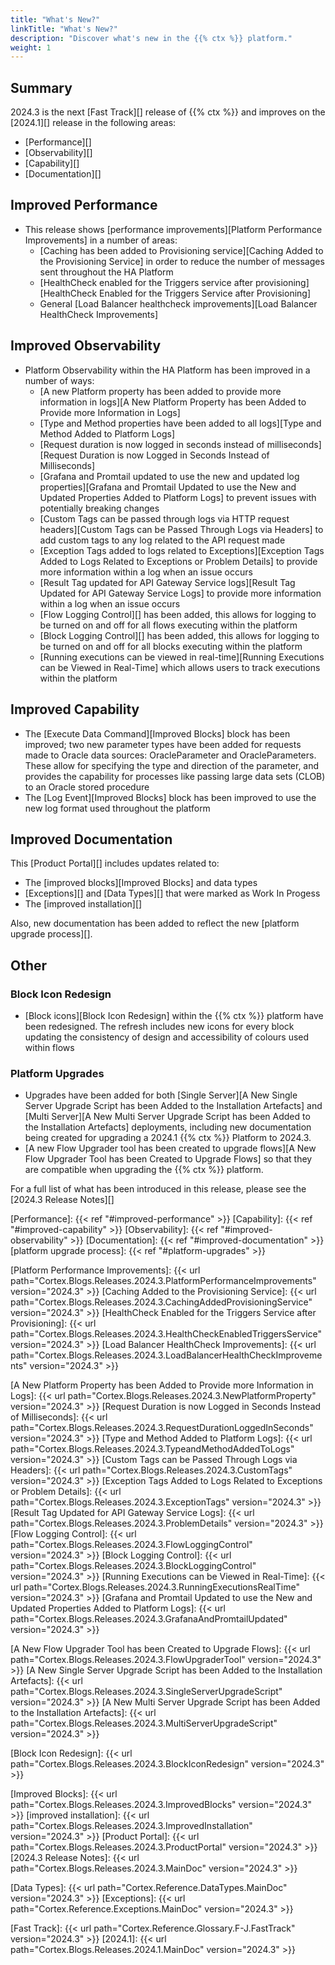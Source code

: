 ```yaml
---
title: "What's New?"
linkTitle: "What's New?"
description: "Discover what's new in the {{% ctx %}} platform."
weight: 1
---
```


## Summary

2024.3 is the next [Fast Track][] release of {{% ctx %}} and improves on the [2024.1][] release in the following areas:

* [Performance][]
* [Observability][]
* [Capability][]
* [Documentation][]

## Improved Performance

* This release shows [performance improvements][Platform Performance Improvements] in a number of areas:
  * [Caching has been added to Provisioning service][Caching Added to the Provisioning Service] in order to reduce the number of messages sent throughout the HA Platform
  * [HealthCheck enabled for the Triggers service after provisioning][HealthCheck Enabled for the Triggers Service after Provisioning]
  * General [Load Balancer healthcheck improvements][Load Balancer HealthCheck Improvements]

## Improved Observability

* Platform Observability within the HA Platform has been improved in a number of ways:
  * [A new Platform property has been added to provide more information in logs][A New Platform Property has been Added to Provide more Information in Logs]
  * [Type and Method properties have been added to all logs][Type and Method Added to Platform Logs]
  * [Request duration is now logged in seconds instead of milliseconds][Request Duration is now Logged in Seconds Instead of Milliseconds]
  * [Grafana and Promtail updated to use the new and updated log properties][Grafana and Promtail Updated to use the New and Updated Properties Added to Platform Logs] to prevent issues with potentially breaking changes
  * [Custom Tags can be passed through logs via HTTP request headers][Custom Tags can be Passed Through Logs via Headers] to add custom tags to any log related to the API request made
  * [Exception Tags added to logs related to Exceptions][Exception Tags Added to Logs Related to Exceptions or Problem Details] to provide more information within a log when an issue occurs
  * [Result Tag updated for API Gateway Service logs][Result Tag Updated for API Gateway Service Logs] to provide more information within a log when an issue occurs
  * [Flow Logging Control][] has been added, this allows for logging to be turned on and off for all flows executing within the platform
  * [Block Logging Control][] has been added, this allows for logging to be turned on and off for all blocks executing within the platform
  * [Running executions can be viewed in real-time][Running Executions can be Viewed in Real-Time] which allows users to track executions within the platform

## Improved Capability

* The [Execute Data Command][Improved Blocks] block has been improved; two new parameter types have been added for requests made to Oracle data sources: OracleParameter and OracleParameters. These allow for specifying the type and direction of the parameter, and provides the capability for processes like passing large data sets (CLOB) to an Oracle stored procedure
* The [Log Event][Improved Blocks] block has been improved to use the new log format used throughout the platform

## Improved Documentation

This [Product Portal][] includes updates related to:

* The [improved blocks][Improved Blocks] and data types
* [Exceptions][] and [Data Types][] that were marked as Work In Progess
* The [improved installation][]

Also, new documentation has been added to reflect the new [platform upgrade process][].

## Other

### Block Icon Redesign

* [Block icons][Block Icon Redesign] within the {{% ctx %}} platform have been redesigned. The refresh includes new icons for every block updating the consistency of design and accessibility of colours used within flows

### Platform Upgrades

* Upgrades have been added for both [Single Server][A New Single Server Upgrade Script has been Added to the Installation Artefacts] and [Multi Server][A New Multi Server Upgrade Script has been Added to the Installation Artefacts] deployments, including new documentation being created for upgrading a 2024.1 {{% ctx %}} Platform to 2024.3.
* [A new Flow Upgrader tool has been created to upgrade flows][A New Flow Upgrader Tool has been Created to Upgrade Flows] so that they are compatible when upgrading the {{% ctx %}} platform.

For a full list of what has been introduced in this release, please see the [2024.3 Release Notes][]

[Performance]: {{< ref "#improved-performance" >}}
[Capability]: {{< ref "#improved-capability" >}}
[Observability]: {{< ref "#improved-observability" >}}
[Documentation]: {{< ref "#improved-documentation" >}}
[platform upgrade process]: {{< ref "#platform-upgrades" >}}

[Platform Performance Improvements]: {{< url path="Cortex.Blogs.Releases.2024.3.PlatformPerformanceImprovements" version="2024.3" >}}
[Caching Added to the Provisioning Service]: {{< url path="Cortex.Blogs.Releases.2024.3.CachingAddedProvisioningService" version="2024.3" >}}
[HealthCheck Enabled for the Triggers Service after Provisioning]: {{< url path="Cortex.Blogs.Releases.2024.3.HealthCheckEnabledTriggersService" version="2024.3" >}}
[Load Balancer HealthCheck Improvements]: {{< url path="Cortex.Blogs.Releases.2024.3.LoadBalancerHealthCheckImprovements" version="2024.3" >}}

[A New Platform Property has been Added to Provide more Information in Logs]: {{< url path="Cortex.Blogs.Releases.2024.3.NewPlatformProperty" version="2024.3" >}}
[Request Duration is now Logged in Seconds Instead of Milliseconds]: {{< url path="Cortex.Blogs.Releases.2024.3.RequestDurationLoggedInSeconds" version="2024.3" >}}
[Type and Method Added to Platform Logs]: {{< url path="Cortex.Blogs.Releases.2024.3.TypeandMethodAddedToLogs" version="2024.3" >}}
[Custom Tags can be Passed Through Logs via Headers]: {{< url path="Cortex.Blogs.Releases.2024.3.CustomTags" version="2024.3" >}}
[Exception Tags Added to Logs Related to Exceptions or Problem Details]: {{< url path="Cortex.Blogs.Releases.2024.3.ExceptionTags" version="2024.3" >}}
[Result Tag Updated for API Gateway Service Logs]: {{< url path="Cortex.Blogs.Releases.2024.3.ProblemDetails" version="2024.3" >}}
[Flow Logging Control]: {{< url path="Cortex.Blogs.Releases.2024.3.FlowLoggingControl" version="2024.3" >}}
[Block Logging Control]: {{< url path="Cortex.Blogs.Releases.2024.3.BlockLoggingControl" version="2024.3" >}}
[Running Executions can be Viewed in Real-Time]: {{< url path="Cortex.Blogs.Releases.2024.3.RunningExecutionsRealTime" version="2024.3" >}}
[Grafana and Promtail Updated to use the New and Updated Properties Added to Platform Logs]: {{< url path="Cortex.Blogs.Releases.2024.3.GrafanaAndPromtailUpdated" version="2024.3" >}}

[A New Flow Upgrader Tool has been Created to Upgrade Flows]: {{< url path="Cortex.Blogs.Releases.2024.3.FlowUpgraderTool" version="2024.3" >}}
[A New Single Server Upgrade Script has been Added to the Installation Artefacts]: {{< url path="Cortex.Blogs.Releases.2024.3.SingleServerUpgradeScript" version="2024.3" >}}
[A New Multi Server Upgrade Script has been Added to the Installation Artefacts]: {{< url path="Cortex.Blogs.Releases.2024.3.MultiServerUpgradeScript" version="2024.3" >}}

[Block Icon Redesign]: {{< url path="Cortex.Blogs.Releases.2024.3.BlockIconRedesign" version="2024.3" >}}

[Improved Blocks]: {{< url path="Cortex.Blogs.Releases.2024.3.ImprovedBlocks" version="2024.3" >}}
[improved installation]: {{< url path="Cortex.Blogs.Releases.2024.3.ImprovedInstallation" version="2024.3" >}}
[Product Portal]: {{< url path="Cortex.Blogs.Releases.2024.3.ProductPortal" version="2024.3" >}}
[2024.3 Release Notes]: {{< url path="Cortex.Blogs.Releases.2024.3.MainDoc" version="2024.3" >}}

[Data Types]: {{< url path="Cortex.Reference.DataTypes.MainDoc" version="2024.3" >}}
[Exceptions]: {{< url path="Cortex.Reference.Exceptions.MainDoc" version="2024.3" >}}

[Fast Track]: {{< url path="Cortex.Reference.Glossary.F-J.FastTrack" version="2024.3" >}}
[2024.1]: {{< url path="Cortex.Blogs.Releases.2024.1.MainDoc" version="2024.3" >}}
